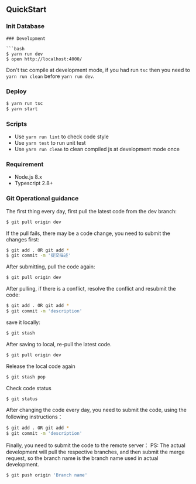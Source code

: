 ## QuickStart

### Init Database

<!-- ```bash
$ yarn install
$ yarn run initdb
$ yarn run seed -->
```
### Development

```bash
$ yarn run dev
$ open http://localhost:4000/
```

Don't tsc compile at development mode, if you had run `tsc` then you need to `yarn run clean` before `yarn run dev`.

### Deploy

```bash
$ yarn run tsc
$ yarn start
```

### Scripts

- Use `yarn run lint` to check code style
- Use `yarn test` to run unit test
- Use `yarn run clean` to clean compiled js at development mode once

### Requirement

- Node.js 8.x
- Typescript 2.8+

### Git Operational guidance

The first thing every day, first pull the latest code from the dev branch:

```bash
$ git pull origin dev
```

If the pull fails, there may be a code change, you need to submit the changes first:

```bash
$ git add . OR git add *
$ git commit -m '提交描述'
```

After submitting, pull the code again:

```bash
$ git pull origin dev
```

After pulling, if there is a conflict, resolve the conflict and resubmit the code:

```bash
$ git add . OR git add *
$ git commit -m 'description'
```

save it locally:

```bash
$ git stash
```

After saving to local, re-pull the latest code.

```bash
$ git pull origin dev
```

Release the local code again

```bash
$ git stash pop
```

Check code status

```bash
$ git status
```

After changing the code every day, you need to submit the code, using the following  instructions：

```bash
$ git add . OR git add *
$ git commit -m 'description'
```

Finally, you need to submit the code to the remote server：
PS: The actual development will pull the respective branches, and then submit the merge request, so the branch name is the branch name used in actual development.

```bash
$ git push origin 'Branch name'
```



